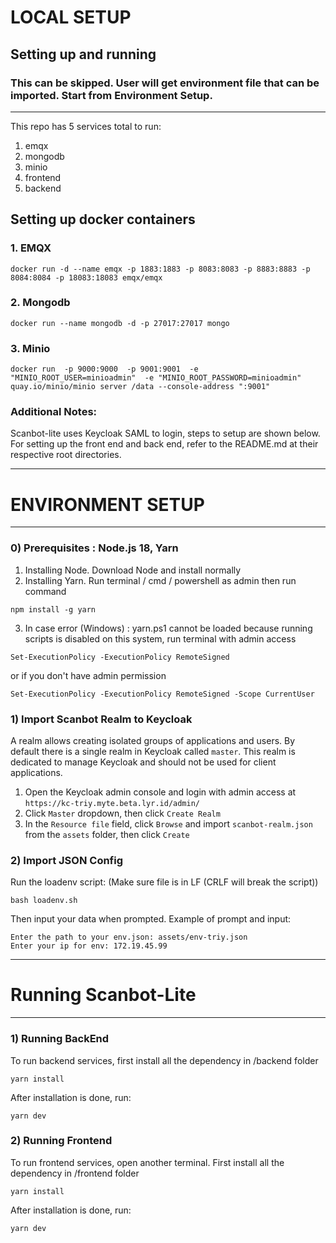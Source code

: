 # LOCAL SETUP
## Setting up and running
### This can be skipped. User will get environment file that can be imported. Start from Environment Setup.

---

This repo has 5 services total to run:

1. emqx
2. mongodb
3. minio
4. frontend
5. backend

## Setting up docker containers

### 1. EMQX
```
docker run -d --name emqx -p 1883:1883 -p 8083:8083 -p 8883:8883 -p 8084:8084 -p 18083:18083 emqx/emqx
```

### 2. Mongodb
```
docker run --name mongodb -d -p 27017:27017 mongo
```

### 3. Minio
```
docker run  -p 9000:9000  -p 9001:9001  -e "MINIO_ROOT_USER=minioadmin"  -e "MINIO_ROOT_PASSWORD=minioadmin"  quay.io/minio/minio server /data --console-address ":9001"
```

### Additional Notes:
Scanbot-lite uses Keycloak SAML to login, steps to setup are shown below.
For setting up the front end and back end, refer to the README.md at their respective root directories.

---
# ENVIRONMENT SETUP
---

### 0) Prerequisites : Node.js 18, Yarn

1. Installing Node. Download Node and install normally
2. Installing Yarn. Run terminal / cmd / powershell as admin then run command

```
npm install -g yarn
```
3. In case error (Windows) : yarn.ps1 cannot be loaded because running scripts is disabled on this system, run terminal with admin access
```
Set-ExecutionPolicy -ExecutionPolicy RemoteSigned
```
or if you don't have admin permission
```
Set-ExecutionPolicy -ExecutionPolicy RemoteSigned -Scope CurrentUser
```

### 1) Import Scanbot Realm to Keycloak

A realm allows creating isolated groups of applications and users. By default there is a single realm in Keycloak called `master`. This realm is dedicated to manage Keycloak and should not be used for client applications.

1. Open the Keycloak admin console and login with admin access at `https://kc-triy.myte.beta.lyr.id/admin/`
2. Click `Master` dropdown, then click `Create Realm` 
3. In the `Resource file` field, click `Browse` and import `scanbot-realm.json` from the `assets` folder, then click `Create` 

### 2) Import JSON Config
Run the loadenv script: (Make sure file is in LF (CRLF will break the script))
```
bash loadenv.sh
```
Then input your data when prompted. Example of prompt and input:
```
Enter the path to your env.json: assets/env-triy.json
Enter your ip for env: 172.19.45.99
```

---
# Running Scanbot-Lite
---
### 1) Running BackEnd
To run backend services, first install all the dependency in /backend folder
```
yarn install
```
After installation is done, run:
```
yarn dev
```

### 2) Running Frontend
To run frontend services, open another terminal. First install all the dependency in /frontend folder
```
yarn install
```
After installation is done, run:
```
yarn dev
```
